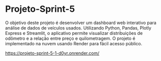# Projeto-Sprint-5
O objetivo deste projeto é desenvolver um dashboard web interativo para análise de dados de veículos usados. Utilizando Python, Pandas, Plotly Express e Streamlit, o aplicativo permite visualizar distribuições de odômetro e a relação entre preço e quilometragem. O projeto é implementado na nuvem usando Render para fácil acesso público.

https://projeto-sprint-5-1-d0yr.onrender.com/
